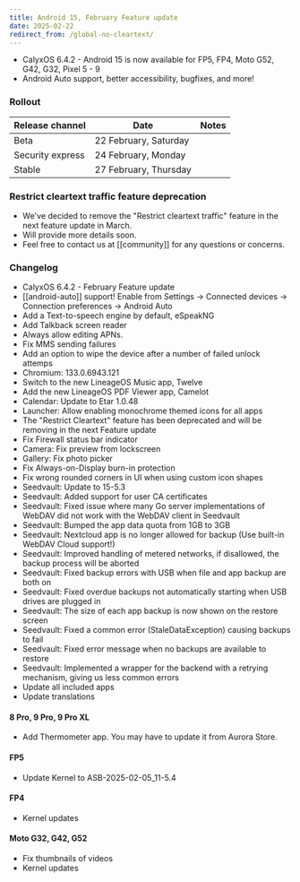 ```yaml
---
title: Android 15, February Feature update
date: 2025-02-22
redirect_from: /global-no-cleartext/
---
```


* CalyxOS 6.4.2 - Android 15 is now available for FP5, FP4, Moto G52, G42, G32, Pixel 5 - 9
* Android Auto support, better accessibility, bugfixes, and more!

### Rollout

| Release channel  | Date   | Notes |
| ---------------- | ------ | ------ |
| Beta | 22 February, Saturday |  |
| Security express | 24 February, Monday |  |
| Stable | 27 February, Thursday | |

### Restrict cleartext traffic feature deprecation
* We've decided to remove the "Restrict cleartext traffic" feature in the next feature update in March.
* Will provide more details soon.
* Feel free to contact us at [[community]] for any questions or concerns.

### Changelog
* CalyxOS 6.4.2 - February Feature update
* [[android-auto]] support! Enable from Settings -> Connected devices -> Connection preferences -> Android Auto
* Add a Text-to-speech engine by default, eSpeakNG
* Add Talkback screen reader
* Always allow editing APNs.
* Fix MMS sending failures
* Add an option to wipe the device after a number of failed unlock attemps
* Chromium: 133.0.6943.121
* Switch to the new LineageOS Music app, Twelve
* Add the new LineageOS PDF Viewer app, Camelot
* Calendar: Update to Etar 1.0.48
* Launcher: Allow enabling monochrome themed icons for all apps
* The "Restrict Cleartext" feature has been deprecated and will be removing in the next Feature update
* Fix Firewall status bar indicator
* Camera: Fix preview from lockscreen
* Gallery: Fix photo picker
* Fix Always-on-Display burn-in protection
* Fix wrong rounded corners in UI when using custom icon shapes
* Seedvault: Update to 15-5.3
* Seedvault: Added support for user CA certificates
* Seedvault: Fixed issue where many Go server implementations of WebDAV did not work with the WebDAV client in Seedvault
* Seedvault: Bumped the app data quota from 1GB to 3GB
* Seedvault: Nextcloud app is no longer allowed for backup (Use built-in WebDAV Cloud support!)
* Seedvault: Improved handling of metered networks, if disallowed, the backup process will be aborted
* Seedvault: Fixed backup errors with USB when file and app backup are both on
* Seedvault: Fixed overdue backups not automatically starting when USB drives are plugged in
* Seedvault: The size of each app backup is now shown on the restore screen
* Seedvault: Fixed a common error (StaleDataException) causing backups to fail
* Seedvault: Fixed error message when no backups are available to restore
* Seedvault: Implemented a wrapper for the backend with a retrying mechanism, giving us less common errors
* Update all included apps
* Update translations

#### 8 Pro, 9 Pro, 9 Pro XL
* Add Thermometer app. You may have to update it from Aurora Store.

#### FP5
* Update Kernel to ASB-2025-02-05_11-5.4

#### FP4
* Kernel updates

#### Moto G32, G42, G52
* Fix thumbnails of videos
* Kernel updates
